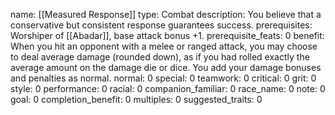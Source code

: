 name: [[Measured Response]]
type: Combat
description: You believe that a conservative but consistent response guarantees success.
prerequisites: Worshiper of [[Abadar]], base attack bonus +1.
prerequisite_feats: 0
benefit: When you hit an opponent with a melee or ranged attack, you may choose to deal average damage (rounded down), as if you had rolled exactly the average amount on the damage die or dice. You add your damage bonuses and penalties as normal.
normal: 0
special: 0
teamwork: 0
critical: 0
grit: 0
style: 0
performance: 0
racial: 0
companion_familiar: 0
race_name: 0
note: 0
goal: 0
completion_benefit: 0
multiples: 0
suggested_traits: 0
